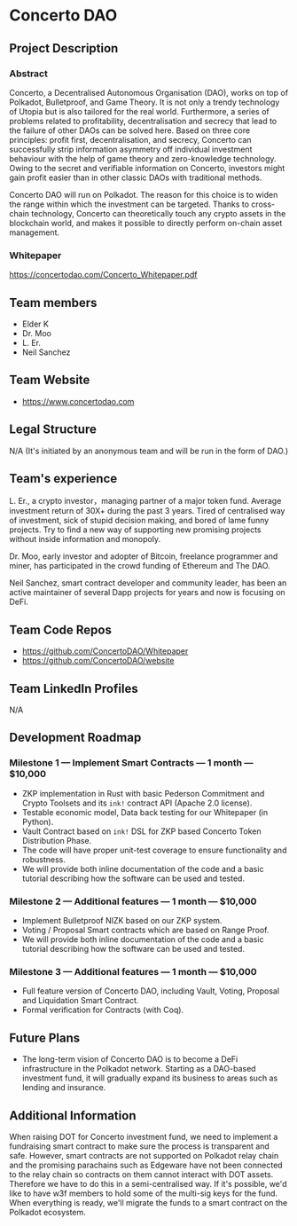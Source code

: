 # Concerto DAO

## Project Description

### Abstract

Concerto, a Decentralised Autonomous Organisation (DAO), works on top of Polkadot, Bulletproof, and Game Theory. It is not only a trendy technology of Utopia but is also tailored for the real world. Furthermore, a series of problems related to profitability, decentralisation and secrecy that lead to the failure of other DAOs can be solved here. Based on three core principles: profit first, decentralisation, and secrecy, Concerto can successfully strip information asymmetry off individual investment behaviour with the help of game theory and zero-knowledge technology. Owing to the secret and verifiable information on Concerto, investors might gain profit easier than in other classic DAOs with traditional methods.

Concerto DAO will run on Polkadot. The reason for this choice is to widen the range within which the investment can be targeted. Thanks to cross-chain technology, Concerto can theoretically touch any crypto assets in the blockchain world, and makes it possible to directly perform on-chain asset management.

### Whitepaper

https://concertodao.com/Concerto_Whitepaper.pdf

## Team members
* Elder K
* Dr. Moo
* L. Er.
* Neil Sanchez

## Team Website
* https://www.concertodao.com

## Legal Structure
N/A (It's initiated by an anonymous team and will be run in the form of DAO.)

## Team's experience
L. Er., a crypto investor，managing partner of a major token fund. Average investment return of 30X+ during the past 3 years. Tired of centralised way of investment, sick of stupid decision making, and bored of lame funny projects. Try to find a new way of supporting new promising projects without inside information and  monopoly.

Dr. Moo, early investor and adopter of Bitcoin, freelance programmer and miner, has participated in the crowd funding of Ethereum and The DAO.

Neil Sanchez, smart contract developer and community leader, has been an active maintainer of several Dapp projects for years and now is focusing on DeFi.

## Team Code Repos
* https://github.com/ConcertoDAO/Whitepaper
* https://github.com/ConcertoDAO/website

## Team LinkedIn Profiles
N/A

## Development Roadmap

### Milestone 1 — Implement Smart Contracts — 1 month — $10,000
* ZKP implementation in Rust with basic Pederson Commitment and Crypto Toolsets and its `ink!` contract API (Apache 2.0 license).
* Testable economic model, Data back testing for our Whitepaper (in Python).
* Vault Contract based on `ink!` DSL for ZKP based Concerto Token Distribution Phase.
* The code will have proper unit-test coverage to ensure functionality and robustness.
* We will provide both inline documentation of the code and a basic tutorial describing how the software can be used and tested.

### Milestone 2 — Additional features — 1 month — $10,000
* Implement Bulletproof NIZK based on our ZKP system.
* Voting / Proposal Smart contracts which are based on Range Proof.
* We will provide both inline documentation of the code and a basic tutorial describing how the software can be used and tested.

### Milestone 3 — Additional features — 1 month — $10,000
* Full feature version of Concerto DAO, including Vault, Voting, Proposal and Liquidation Smart Contract.
* Formal verification for Contracts (with Coq).

## Future Plans
* The long-term vision of Concerto DAO is to become a DeFi infrastructure in the Polkadot network. Starting as a DAO-based investment fund, it will gradually expand its business to areas such as lending and insurance.

## Additional Information
When raising DOT for Concerto investment fund, we need to implement a fundraising smart contract to make sure the process is transparent and safe. However, smart contracts are not supported on Polkadot relay chain and the promising parachains such as Edgeware have not been connected to the relay chain so contracts on them cannot interact with DOT assets. Therefore we have to do this in a semi-centralised way. If it's possible, we'd like to have w3f members to hold some of the multi-sig keys for the fund. When everything is ready, we'll migrate the funds to a smart contract on the Polkadot ecosystem.
